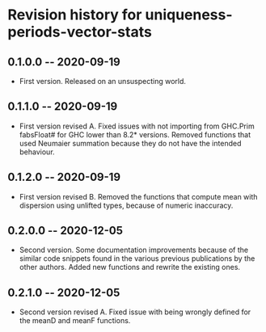 # Revision history for uniqueness-periods-vector-stats

## 0.1.0.0 -- 2020-09-19

* First version. Released on an unsuspecting world.

## 0.1.1.0 -- 2020-09-19

* First version revised A. Fixed issues with not importing from GHC.Prim fabsFloat# for GHC lower than 8.2* versions. Removed functions that used Neumaier summation because
they do not have the intended behaviour.

## 0.1.2.0 -- 2020-09-19

* First version revised B. Removed the functions that compute mean with dispersion using unlifted types, because of numeric inaccuracy.

## 0.2.0.0 -- 2020-12-05

* Second version. Some documentation improvements because of the similar code snippets found in the various
previous publications by the other authors. Added new functions and rewrite the existing ones.

## 0.2.1.0 -- 2020-12-05

* Second version revised A. Fixed issue with being wrongly defined for the meanD and meanF functions.

